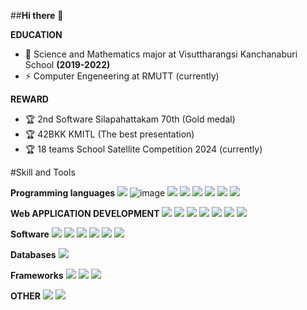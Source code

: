 ##**Hi there** 👋

**EDUCATION**
- 🌱 Science and Mathematics major at Visuttharangsi Kanchanaburi School **(2019-2022)**
- ⚡ Computer Engeneering at RMUTT (currently)

**REWARD**
- 🏆 2nd Software Silapahattakam 70th (Gold medal)
- 🏆 42BKK KMITL (The best presentation) 
- 🏆 18 teams School Satellite Competition 2024 (currently)

#Skill and Tools

**Programming languages**
<img src="{https://img.shields.io/badge/C-00599C?style=for-the-badge&logo=c&logoColor=white}" />
![image]({https://img.shields.io/badge/C-00599C?style=for-the-badge&logo=c&logoColor=white})
<img src="{https://img.shields.io/badge/C%2B%2B-00599C?style=for-the-badge&logo=c%2B%2B&logoColor=white}" />
<img src="{https://img.shields.io/badge/C%23-239120?style=for-the-badge&logo=csharp&logoColor=white}" />
<img src="{https://img.shields.io/badge/C%23-239120?style=for-the-badge&logo=csharp&logoColor=white}" />
<img src="{https://img.shields.io/badge/Lua-2C2D72?style=for-the-badge&logo=lua&logoColor=white}" />
<img src="{https://img.shields.io/badge/Python-FFD43B?style=for-the-badge&logo=python&logoColor=blue}" />
<img src="{https://img.shields.io/badge/TypeScript-007ACC?style=for-the-badge&logo=typescript&logoColor=white}" />

**Web APPLICATION DEVELOPMENT**
<img src="{https://img.shields.io/badge/HTML5-E34F26?style=for-the-badge&logo=html5&logoColor=white}" />
<img src="{https://img.shields.io/badge/CSS3-1572B6?style=for-the-badge&logo=css3&logoColor=white}" />
<img src="{https://img.shields.io/badge/JavaScript-323330?style=for-the-badge&logo=javascript&logoColor=F7DF1E}" />
<img src="{https://img.shields.io/badge/PHP-777BB4?style=for-the-badge&logo=php&logoColor=white}" />
<img src="{https://img.shields.io/badge/Bootstrap-563D7C?style=for-the-badge&logo=bootstrap&logoColor=white}" />
<img src="{https://img.shields.io/badge/React-20232A?style=for-the-badge&logo=react&logoColor=61DAFB}" />
<img src="{https://img.shields.io/badge/Tailwind_CSS-38B2AC?style=for-the-badge&logo=tailwind-css&logoColor=white}" />

**Software**
<img src="{https://img.shields.io/badge/Adobe%20Photoshop-31A8FF?style=for-the-badge&logo=Adobe%20Photoshop&logoColor=black }" />
<img src="{https://img.shields.io/badge/Adobe%20Illustrator-FF9A00?style=for-the-badge&logo=adobe%20illustrator&logoColor=white }" />
<img src="{https://img.shields.io/badge/Adobe%20after%20affects-CF96FD?style=for-the-badge&logo=Adobe%20after%20effects&logoColor=393665 }" />
<img src="{https://img.shields.io/badge/Adobe%20Premiere%20Pro-9999FF?style=for-the-badge&logo=Adobe%20Premiere%20Pro&logoColor=white }" />
<img src="{https://img.shields.io/badge/Figma-F24E1E?style=for-the-badge&logo=figma&logoColor=white}" />
<img src="{https://img.shields.io/badge/blender-%23F5792A.svg?style=for-the-badge&logo=blender&logoColor=white }" />

**Databases**
<img src="{https://img.shields.io/badge/MySQL-005C84?style=for-the-badge&logo=mysql&logoColor=white}" />

**Frameworks**
<img src="{https://img.shields.io/badge/strapi-2F2E8B?style=for-the-badge&logo=strapi&logoColor=white}" />
<img src="{https://img.shields.io/badge/Xampp-F37623?style=for-the-badge&logo=xampp&logoColor=white}" />
<img src="{https://img.shields.io/badge/Yarn-2C8EBB?style=for-the-badge&logo=yarn&logoColor=white}" />

**OTHER**
<img src="{https://img.shields.io/badge/Ubuntu-E95420?style=for-the-badge&logo=ubuntu&logoColor=white}" />
<img src="{https://img.shields.io/badge/Linux-FCC624?style=for-the-badge&logo=linux&logoColor=black}" />



